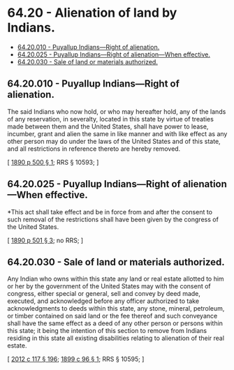 # 64.20 - Alienation of land by Indians.
* [64.20.010 - Puyallup Indians—Right of alienation.](#6420010---puyallup-indiansright-of-alienation)
* [64.20.025 - Puyallup Indians—Right of alienation—When effective.](#6420025---puyallup-indiansright-of-alienationwhen-effective)
* [64.20.030 - Sale of land or materials authorized.](#6420030---sale-of-land-or-materials-authorized)
## 64.20.010 - Puyallup Indians—Right of alienation.
The said Indians who now hold, or who may hereafter hold, any of the lands of any reservation, in severalty, located in this state by virtue of treaties made between them and the United States, shall have power to lease, incumber, grant and alien the same in like manner and with like effect as any other person may do under the laws of the United States and of this state, and all restrictions in reference thereto are hereby removed.

\[ [1890 p 500 § 1](http://leg.wa.gov/CodeReviser/documents/sessionlaw/1890c500.pdf?cite=1890%20p%20500%20§%201); RRS § 10593; \]

## 64.20.025 - Puyallup Indians—Right of alienation—When effective.
*This act shall take effect and be in force from and after the consent to such removal of the restrictions shall have been given by the congress of the United States.

\[ [1890 p 501 § 3](http://leg.wa.gov/CodeReviser/documents/sessionlaw/1890c501.pdf?cite=1890%20p%20501%20§%203); no RRS; \]

## 64.20.030 - Sale of land or materials authorized.
Any Indian who owns within this state any land or real estate allotted to him or her by the government of the United States may with the consent of congress, either special or general, sell and convey by deed made, executed, and acknowledged before any officer authorized to take acknowledgments to deeds within this state, any stone, mineral, petroleum, or timber contained on said land or the fee thereof and such conveyance shall have the same effect as a deed of any other person or persons within this state; it being the intention of this section to remove from Indians residing in this state all existing disabilities relating to alienation of their real estate.

\[ [2012 c 117 § 196](http://lawfilesext.leg.wa.gov/biennium/2011-12/Pdf/Bills/Session%20Laws/Senate/6095.SL.pdf?cite=2012%20c%20117%20§%20196); [1899 c 96 § 1](http://leg.wa.gov/CodeReviser/documents/sessionlaw/1899c96.pdf?cite=1899%20c%2096%20§%201); RRS § 10595; \]

